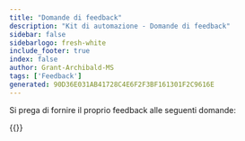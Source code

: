 ```yaml
---
title: "Domande di feedback"
description: "Kit di automazione - Domande di feedback"
sidebar: false
sidebarlogo: fresh-white
include_footer: true
index: false
author: Grant-Archibald-MS
tags: ['Feedback']
generated: 90D36E031AB41728C4E6F2F3BF161301F2C9616E
---
```


Si prega di fornire il proprio feedback alle seguenti domande:

{{<questions name="/content/it/feedback.json" completed="Grazie per aver completato le domande" showNavigationButtons="false" locale="it">}}
